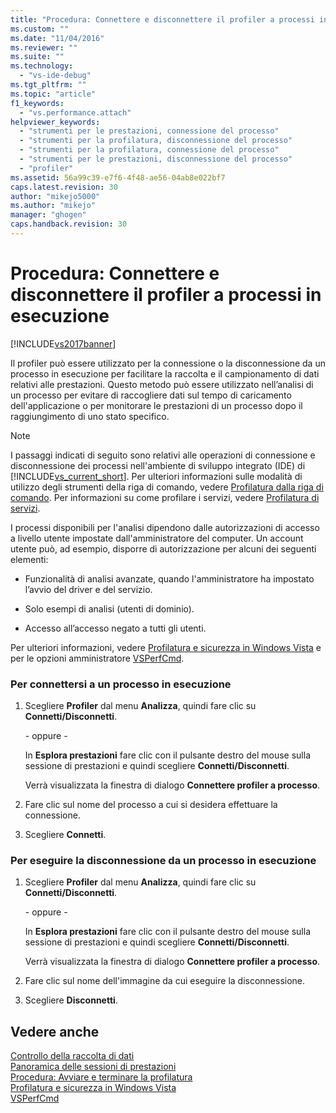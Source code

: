 ```yaml
---
title: "Procedura: Connettere e disconnettere il profiler a processi in esecuzione | Microsoft Docs"
ms.custom: ""
ms.date: "11/04/2016"
ms.reviewer: ""
ms.suite: ""
ms.technology: 
  - "vs-ide-debug"
ms.tgt_pltfrm: ""
ms.topic: "article"
f1_keywords: 
  - "vs.performance.attach"
helpviewer_keywords: 
  - "strumenti per le prestazioni, connessione del processo"
  - "strumenti per la profilatura, disconnessione del processo"
  - "strumenti per la profilatura, connessione del processo"
  - "strumenti per le prestazioni, disconnessione del processo"
  - "profiler"
ms.assetid: 56a99c39-e7f6-4f48-ae56-04ab8e022bf7
caps.latest.revision: 30
author: "mikejo5000"
ms.author: "mikejo"
manager: "ghogen"
caps.handback.revision: 30
---
```

# Procedura: Connettere e disconnettere il profiler a processi in esecuzione
[!INCLUDE[vs2017banner](../code-quality/includes/vs2017banner.md)]

Il profiler può essere utilizzato per la connessione o la disconnessione da un processo in esecuzione per facilitare la raccolta e il campionamento di dati relativi alle prestazioni.  Questo metodo può essere utilizzato nell’analisi di un processo per evitare di raccogliere dati sul tempo di caricamento dell'applicazione o per monitorare le prestazioni di un processo dopo il raggiungimento di uno stato specifico.  
  
> [!NOTE]
>  I passaggi indicati di seguito sono relativi alle operazioni di connessione e disconnessione dei processi nell'ambiente di sviluppo integrato \(IDE\) di [!INCLUDE[vs_current_short](../code-quality/includes/vs_current_short_md.md)].  Per ulteriori informazioni sulle modalità di utilizzo degli strumenti della riga di comando, vedere [Profilatura dalla riga di comando](../profiling/using-the-profiling-tools-from-the-command-line.md).  Per informazioni su come profilare i servizi, vedere [Profilatura di servizi](../profiling/command-line-profiling-of-services.md).  
  
 I processi disponibili per l'analisi dipendono dalle autorizzazioni di accesso a livello utente impostate dall'amministratore del computer.  Un account utente può, ad esempio, disporre di autorizzazione per alcuni dei seguenti elementi:  
  
-   Funzionalità di analisi avanzate, quando l'amministratore ha impostato l’avvio del driver e del servizio.  
  
-   Solo esempi di analisi \(utenti di dominio\).  
  
-   Accesso all’accesso negato a tutti gli utenti.  
  
 Per ulteriori informazioni, vedere [Profilatura e sicurezza in Windows Vista](../profiling/profiling-and-windows-vista-security.md) e per le opzioni amministratore [VSPerfCmd](../profiling/vsperfcmd.md).  
  
### Per connettersi a un processo in esecuzione  
  
1.  Scegliere **Profiler** dal menu **Analizza**, quindi fare clic su **Connetti\/Disconnetti**.  
  
     \- oppure \-  
  
     In **Esplora prestazioni** fare clic con il pulsante destro del mouse sulla sessione di prestazioni e quindi scegliere **Connetti\/Disconnetti**.  
  
     Verrà visualizzata la finestra di dialogo **Connettere profiler a processo**.  
  
2.  Fare clic sul nome del processo a cui si desidera effettuare la connessione.  
  
3.  Scegliere **Connetti**.  
  
### Per eseguire la disconnessione da un processo in esecuzione  
  
1.  Scegliere **Profiler** dal menu **Analizza**, quindi fare clic su **Connetti\/Disconnetti**.  
  
     \- oppure \-  
  
     In **Esplora prestazioni** fare clic con il pulsante destro del mouse sulla sessione di prestazioni e quindi scegliere **Connetti\/Disconnetti**.  
  
     Verrà visualizzata la finestra di dialogo **Connettere profiler a processo**.  
  
2.  Fare clic sul nome dell'immagine da cui eseguire la disconnessione.  
  
3.  Scegliere **Disconnetti**.  
  
## Vedere anche  
 [Controllo della raccolta di dati](../profiling/controlling-data-collection.md)   
 [Panoramica delle sessioni di prestazioni](../profiling/performance-session-overview.md)   
 [Procedura: Avviare e terminare la profilatura](../profiling/how-to-start-and-end-performance-data-collection.md)   
 [Profilatura e sicurezza in Windows Vista](../profiling/profiling-and-windows-vista-security.md)   
 [VSPerfCmd](../profiling/vsperfcmd.md)